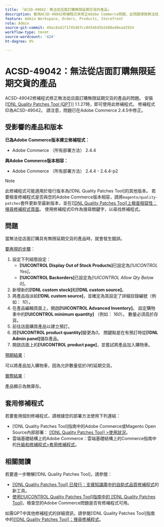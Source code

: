 ```yaml
---
title: 「ACSD-49042：無法從店面訂購無限延期交貨的產品」
description: 套用ACSD-49042修補程式來修正Adobe Commerce問題，此問題導致無法從店面訂購無限延期交貨的產品。
feature: Admin Workspace, Orders, Products, Storefront
role: Admin
source-git-commit: 49ac8ad1f174546fcc0454645b2480a40ead2924
workflow-type: tm+mt
source-wordcount: '424'
ht-degree: 0%

---
```


# ACSD-49042：無法從店面訂購無限延期交貨的產品

ACSD-49042修補程式修正無法從店面訂購無限延期交貨的產品的問題。 安裝[[!DNL Quality Patches Tool (QPT)]](https://experienceleague.adobe.com/en/docs/commerce-knowledge-base/kb/announcements/commerce-announcements/magento-quality-patches-released-new-tool-to-self-serve-quality-patches) 1.1.27時，即可使用此修補程式。 修補程式ID為ACSD-49042。 請注意，問題已在Adobe Commerce 2.4.5中修正。

## 受影響的產品和版本

**已為Adobe Commerce版本建立修補程式：**

* Adobe Commerce （所有部署方法） 2.4.4

**與Adobe Commerce版本相容：**

* Adobe Commerce （所有部署方法） 2.4.4 - 2.4.4-p2

>[!NOTE]
>
>此修補程式可能適用於發行版本為[!DNL Quality Patches Tool]的其他版本。 若要檢查修補程式是否與您的Adobe Commerce版本相容，請將`magento/quality-patches`套件更新至最新版本，並在[[!DNL Quality Patches Tool]上檢查相容性：搜尋修補程式頁面](https://experienceleague.adobe.com/tools/commerce-quality-patches/index.html)。 使用修補程式ID作為搜尋關鍵字，以尋找修補程式。

## 問題

當無法從店面訂購具有無限延期交貨的產品時，就會發生錯誤。

<u>要再現的步驟</u>：

1. 設定下列組態設定：
   * **[!UICONTROL Display Out of Stock Products]**&#x200B;已設定為&#x200B;*[!UICONTROL Yes]*。
   * **[!UICONTROL Backorders]**&#x200B;已設定為&#x200B;*[!UICONTROL Allow Qty Below 0]*。
1. 新增新的&#x200B;**[!DNL custom stock]**&#x200B;和&#x200B;**[!DNL custom source]**。
1. 將產品指派給&#x200B;**[!DNL custom source]**，並確定為其設定了詳細目錄編號（例如： *10*）。
1. 在產品編輯頁面上，開啟&#x200B;**[!UICONTROL Advanced Inventory]**。 設定購物車中的&#x200B;**[!UICONTROL minimum quantity]** （例如： *160*）。 數量必須高於存貨。
1. 前往店面購買產品以建立預訂。
1. 將&#x200B;**[!UICONTROL product quantity]**&#x200B;變更為&#x200B;*0*。 關鍵點是在有預訂時從&#x200B;**[!DNL Admin panel]**&#x200B;儲存產品。
1. 開啟店面上的&#x200B;**[!UICONTROL product page]**，並嘗試將產品加入購物車。

<u>預期結果</u>：

可以將產品加入購物車，因為允許數量低於&#x200B;*0*&#x200B;的延期交貨。

<u>實際結果</u>：

產品顯示為無庫存。

## 套用修補程式

若要套用個別修補程式，請根據您的部署方法使用下列連結：

* [!DNL Quality Patches Tool]指南中的Adobe Commerce或Magento Open Source內部部署： [[!DNL Quality Patches Tool] >使用狀況](https://experienceleague.adobe.com/docs/commerce-operations/tools/quality-patches-tool/usage.html)。
* 雲端基礎結構上的Adobe Commerce：雲端基礎結構上的Commerce指南中的[升級和修補程式>套用修補程式](https://experienceleague.adobe.com/docs/commerce-cloud-service/user-guide/develop/upgrade/apply-patches.html)。

## 相關閱讀

若要進一步瞭解[!DNL Quality Patches Tool]，請參閱：

* [[!DNL Quality Patches Tool] 已發行：支援知識庫中的自助式品質修補程式](https://experienceleague.adobe.com/en/docs/commerce-knowledge-base/kb/announcements/commerce-announcements/magento-quality-patches-released-new-tool-to-self-serve-quality-patches)的新工具。
* [使用[!UICONTROL Quality Patches Tool]指南中的 [!DNL Quality Patches Tool]](/help/tools/quality-patches-tool/patches-available-in-qpt/check-patch-for-magento-issue-with-magento-quality-patches.md)，檢查您的Adobe Commerce問題是否有修補程式可用。


如需QPT中其他修補程式的詳細資訊，請參閱[!DNL Quality Patches Tool]指南中的[[!DNL Quality Patches Tool]：搜尋修補程式](https://experienceleague.adobe.com/tools/commerce-quality-patches/index.html)。

